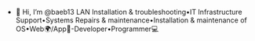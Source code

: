 - 👋 Hi, I’m @baeb13
LAN Installation & troubleshooting•IT Infrastructure Support•Systems Repairs & maintenance•Installation & maintenance of OS•Web🌍/App📲-Developer•Programmer💻
<!---
baeb13/baeb13 is a ✨ special ✨ repository because its `README.md` (this file) appears on your GitHub profile.
You can click the Preview link to take a look at your changes.
--->
